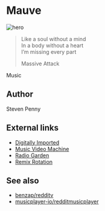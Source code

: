 Mauve
=====

![hero]

> Like a soul without a mind\
> In a body without a heart\
> I’m missing every part
>
> Massive Attack

Music

Author
------

Steven Penny

External links
--------------

- [Digitally Imported]
- [Music Video Machine]
- [Radio Garden]
- [Remix Rotation]

See also
--------

- [benzap/redditv]
- [musicplayer-io/redditmusicplayer][redditmusicplayer]

[benzap/redditv]:https://github.com/benzap/redditv
[digitally imported]:https://di.fm
[hero]:https://github.com/cup/mauve/raw/master/docs/image.jpg
[music video machine]:http://musicvideomachine.com
[radio garden]:http://radio.garden
[redditmusicplayer]:https://github.com/musicplayer-io/redditmusicplayer
[remix rotation]:http://remixrotation.com

